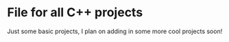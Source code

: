 # File for all C++ projects
Just some basic projects, I plan on adding in some more cool projects soon!
